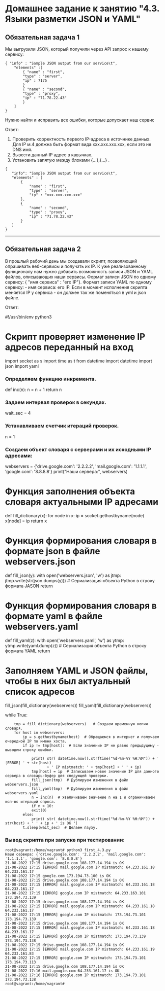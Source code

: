 # Домашнее задание к занятию "4.3. Языки разметки JSON и YAML"


## Обязательная задача 1

Мы выгрузили JSON, который получили через API запрос к нашему сервису:

    { "info" : "Sample JSON output from our service\t",
        "elements" :[
            { "name" : "first",
            "type" : "server",
            "ip" : 7175 
            }
            { "name" : "second",
            "type" : "proxy",
            "ip" : "71.78.22.43"
            }
        ]
    }

Нужно найти и исправить все ошибки, которые допускает наш сервис

Ответ:
   1) Проверить корректность первого IP-адреса в источнике данных.
      Для IP м.4 должна быть формат вида xxx.xxx.xxx.xxx, если это не DNS имя.
   2) Вывести данный IP адрес в кавычках.
   3) Установить запятую между блоками {...},{...}  .
      
    {
       "info": "Sample JSON output from our service\t",
       "elements" : [
           {
               "name" : "first",
               "type" : "server",
               "ip" : "xxx.xxx.xxx.xxx"
           },
           {
               "name" : "second",
               "type" : "proxy",
               "ip" : "71.78.22.43"
           }
       ]
    }


--------------------------------------------------------------------------------------------------


## Обязательная задача 2

В прошлый рабочий день мы создавали скрипт, позволяющий опрашивать веб-сервисы и получать их IP. 
К уже реализованному функционалу нам нужно добавить возможность записи JSON и YAML файлов, 
описывающих наши сервисы. 
Формат записи JSON по одному сервису: { "имя сервиса" : "его IP"}. 
Формат записи YAML по одному сервису: - имя сервиса: его IP. 
Если в момент исполнения скрипта меняется IP у сервиса - он должен так же поменяться в yml и json файле.

Ответ:

#!/usr/bin/env python3
# Скрипт проверяет изменение IP адресов переданный на вход
import socket as s
import time as t
from datetime import datetime
import json
import yaml


###  Определяем функцию инкремента.

def inc(n):
    n = n + 1
    return n

### Задаем интервал проверок в секундах.

wait_sec = 4

### Устанавливаем счетчик итераций проверок.

n = 1

### Создаем объект словаря с серверами и их исходными IP адресами:

webservers = {'drive.google.com': '2.2.2.2', 'mail.google.com': '1.1.1.1', 'google.com': '8.8.8.8'}
print("Наши сервера:", webservers)

# Функция заполнения объекта словаря актуальными IP адресами

def fill_dictionary(x):
    for node in x:
        ip = socket.gethostbyname(node)
        x[node] = ip
    return x

# Функция формирования словаря в формате json в файле  webservers.json

def fill_json(y):
    with open('webservers.json', 'w') as jtmp:
        jtmp.write(str(json.dumps(y)))        # Сериализация объекта Python в строку формата JASON
    return

# Функция формирования словаря в формате yaml в файле  webservers.yaml

def fill_yaml(z):
    with open('webservers.yaml', 'w') as ytmp:
        ytmp.write(yaml.dump(z))              # Сериализация объекта Python в строку формата YAML
    return

# Заполняем YAML и JSON файлы, чтобы в них был актуальный список адресов

fill_json(fill_dictionary(webservers))
fill_yaml(fill_dictionary(webservers))

while True:

        tmp = fill_dictionary(webservers)   # Создаем временную копию словаря.
        for host in webservers:
            ip = s.gethostbyname(host)  # Обращаемся в интернет и получаем очередной IP по имени хоста.
            if ip != tmp[host]:  # Если значение IP не равно предыдущему - выводим строку ошибки.

                print( str( datetime.now().strftime("%d-%m-%Y %H:%M")) + ' [ERROR] ' + str(host)
                       + ' IP mistmatch: ' + tmp[host] + ' ' + ip)
                tmp[host] = ip  # Записываем новое значение IP для данного сервера в словарь-буфер для следующей проверки.
                fill_json(tmp)  # Дублируем изменения в файл webservers.json
                fill_yaml(tmp)  # Дублируем изменения в файл webservers.yaml
                n = inc(n)  # Увеличиваем значение n на 1 и ограничиваем кол-во итераций опроса.
                if n > 10:
                exit(0)
            else:
                print( str( datetime.now().strftime("%d-%m-%Y %H:%M")) + str(host) + ' ' + ip + ' is OK ')
            t.sleep(wait_sec)  # Делаем паузу.


### Вывод скрипта при запуске при тестировании:

    root@vagrant:/home/vagrant# python3 first_4.3.py
    Наши сервера: {'drive.google.com': '2.2.2.2', 'mail.google.com': '1.1.1.1', 'google.com': '8.8.8.8'}
    21-08-2022 17:15 drive.google.com 108.177.14.194 is OK
    21-08-2022 17:15 [ERROR] mail.google.com IP mistmatch: 64.233.161.18 64.233.161.17
    21-08-2022 17:15 google.com 173.194.73.100 is OK
    21-08-2022 17:15 drive.google.com 108.177.14.194 is OK
    21-08-2022 17:15 [ERROR] mail.google.com IP mistmatch: 64.233.161.18 64.233.161.17
    21-08-2022 17:15 [ERROR] google.com IP mistmatch: 64.233.163.101 173.194.73.139
    21-08-2022 17:15 drive.google.com 108.177.14.194 is OK
    21-08-2022 17:15 [ERROR] mail.google.com IP mistmatch: 64.233.161.18 64.233.161.17
    21-08-2022 17:15 [ERROR] google.com IP mistmatch: 173.194.73.101 173.194.73.139
    21-08-2022 17:15 drive.google.com 108.177.14.194 is OK
    21-08-2022 17:15 [ERROR] mail.google.com IP mistmatch: 64.233.161.18 64.233.161.17
    21-08-2022 17:15 [ERROR] google.com IP mistmatch: 173.194.73.139 173.194.73.138
    21-08-2022 17:15 drive.google.com 108.177.14.194 is OK
    21-08-2022 17:15 [ERROR] mail.google.com IP mistmatch: 64.233.161.19 64.233.161.83
    21-08-2022 17:15 [ERROR] google.com IP mistmatch: 173.194.73.101 173.194.73.113
    21-08-2022 17:15 drive.google.com 108.177.14.194 is OK
    21-08-2022 17:16 mail.google.com 64.233.161.17 is OK
    21-08-2022 17:16 [ERROR] google.com IP mistmatch: 173.194.73.101 173.194.73.138
    root@vagrant:/home/vagrant#
